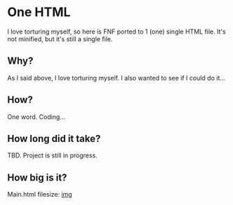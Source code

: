 # One HTML
I love torturing myself, so here is FNF ported to 1 (one) single HTML file. It's not minified, but it's still a single file.

## Why?
As I said above, I love torturing myself. I also wanted to see if I could do it...

## How?
One word. Coding...

## How long did it take?
TBD. Project is still in progress.

## How big is it?
Main.html filesize: [img](https://img.shields.io/github/size/guglioisstupid/FNF-one-html/main.html?label=main.html%20filesize&style=for-the-badge)
